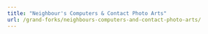 ```yaml
---
title: "Neighbour's Computers & Contact Photo Arts"
url: /grand-forks/neighbours-computers-and-contact-photo-arts/
---
```

